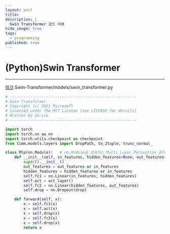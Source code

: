 ```yaml
---
layout: post
title: 
description: |
  Swin Transformer 코드 리뷰
hide_image: true
tags:
  - programming
published: true
---
```


# (Python)Swin Transformer 
* * *
[링크](https://github.com/microsoft/Swin-Transformer/blob/main/models/swin_transformer.py)
Swin-Transformer/models/swin_transformer.py

```py
# --------------------------------------------------------
# Swin Transformer
# Copyright (c) 2021 Microsoft
# Licensed under The MIT License [see LICENSE for details]
# Written by Ze Liu
# --------------------------------------------------------

import torch
import torch.nn as nn
import torch.utils.checkpoint as checkpoint
from timm.models.layers import DropPath, to_2tuple, trunc_normal_
```

```py
class Mlp(nn.Module):   # nn.Module을 상속하는 Multi Layer Perceptron 클래스 선언
    def __init__(self, in_features, hidden_features=None, out_features=None, act_layer=nn.GELU, drop=0.):
        super().__init__()
        out_features = out_features or in_features
        hidden_features = hidden_features or in_features
        self.fc1 = nn.Linear(in_features, hidden_features)
        self.act = act_layer()
        self.fc2 = nn.Linear(hidden_features, out_features)
        self.drop = nn.Dropout(drop)

    def forward(self, x):
        x = self.fc1(x)
        x = self.act(x)
        x = self.drop(x)
        x = self.fc2(x)
        x = self.drop(x)
        return x
```
